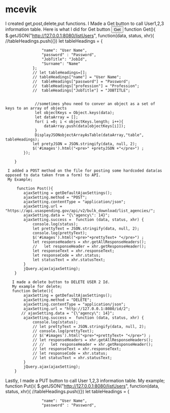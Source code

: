 # mcevik
I created get,post,delete,put functions.
I Made a Get button to call User1,2,3 information table.
Here is what I did for Get button
<button onclick="Get()">Get</button>
 function Get(){
             $.getJSON("http://127.0.0.1:8080/listUsers", function(data, status, xhr){
                  //tableHeadings.push({})
                let tableHeadings = {
               
                    "name": "User Name",
                    "password" : "Password",
                    "JobTitle": "JobId",
                    "Surname": "Name"
                };
                // let tableHeadings=[];
                // tableHeadings["name"] = "User Name";
                //  tableHeadings["password"] = "Password";
                //  tableHeadings["profession"] = "Profession";
                //  tableHeadings["JobTitle"] = "JOBTITLE";
                
                
                 //sometimes yhou need to conver an object as a set of keys to an array of objects
                 let objectKeys = Object.keys(data);
                 let dataArray = [];
                 for( i =0; i < objectKeys.length; i++){
                     dataArray.push(data[objectKeys[i]]);
                 }
                 DisplayJSONobjectArrayAsTable(dataArray,"table", tableHeadings);
                let pretyJSON = JSON.stringify(data, null, 2);
                $('#images').html("<pre>" +pretyJSON +"</pre>") ;
            });
           
        }
        
     I added a POST method on the file for posting some hardcoded data(as opposed to data taken from a form) to API.
     My Example;
     
         function Post(){
            ajaxSetting = getDefaultAjaxSettings();
            ajaxSetting.method = "POST";
            ajaxSetting.contentType = "application/json";
            ajaxSetting.url = "https://api.usaspending.gov/api/v2/bulk_download/list_agencies/";
            ajaxSetting.data = "{\"agency\": 14}";
            ajaxSetting.success =  function (data, status, xhr) {
                console.log(status);
                let prettyText = JSON.stringify(data, null, 2);
                console.log(prettyText);
                $('#images').html("<pre>"+prettyText+ "</pre>") ;
                let responseHeaders = xhr.getAllResponseHeaders();
                //   let responseHeader = xhr.getResponseHeader();
                let responseText = xhr.responseText;
                let responseCode = xhr.status;
                let statusText = xhr.statusText;
            }
            jQuery.ajax(ajaxSetting);
        }
       
       I made a delete button to DELETE USER 2 Id.
       My example for delete;
       function Delete(){
            ajaxSetting = getDefaultAjaxSettings();
            ajaxSetting.method = "DELETE";
            ajaxSetting.contentType = "application/json";
            ajaxSetting.url = "http://127.0.0.1:8080/id/2";
           // ajaxSetting.data = "{\"agency\": 14}";
            ajaxSetting.success =  function (data, status, xhr) {
                console.log(status);
                // let prettyText = JSON.stringify(data, null, 2);
                // console.log(prettyText);
                // $('#images').html("<pre>"+prettyText+ "</pre>") ;
                // let responseHeaders = xhr.getAllResponseHeaders();
                // //   let responseHeader = xhr.getResponseHeader();
                // let responseText = xhr.responseText;
                // let responseCode = xhr.status;
                // let statusText = xhr.statusText;
            }
            jQuery.ajax(ajaxSetting);
        }
        
   Lastly, I made a PUT button to call User 1,2,3 information table.
       My example;
       function Put(){
            $.getJSON("http://127.0.0.1:8080/listUsers", function(data, status, xhr){
                  //tableHeadings.push({})
                let tableHeadings = {
               
                    "name": "User Name",
                    "password" : "Password",
                 
               
